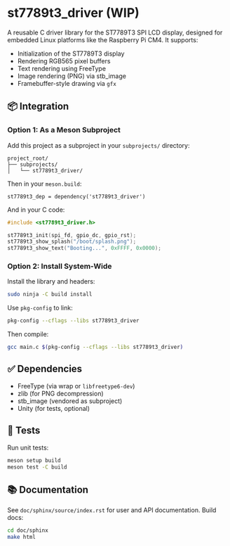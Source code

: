 # st7789t3_driver (WIP)

A reusable C driver library for the ST7789T3 SPI LCD display, designed for embedded Linux platforms like the Raspberry Pi CM4. It supports:

- Initialization of the ST7789T3 display
- Rendering RGB565 pixel buffers
- Text rendering using FreeType
- Image rendering (PNG) via stb_image
- Framebuffer-style drawing via `gfx`

## 📦 Integration

### Option 1: As a Meson Subproject

Add this project as a subproject in your `subprojects/` directory:

```
project_root/
├── subprojects/
│   └── st7789t3_driver/
```

Then in your `meson.build`:
```meson
st7789t3_dep = dependency('st7789t3_driver')
```

And in your C code:
```c
#include <st7789t3_driver.h>

st7789t3_init(spi_fd, gpio_dc, gpio_rst);
st7789t3_show_splash("/boot/splash.png");
st7789t3_show_text("Booting...", 0xFFFF, 0x0000);
```

### Option 2: Install System-Wide

Install the library and headers:
```bash
sudo ninja -C build install
```

Use `pkg-config` to link:
```bash
pkg-config --cflags --libs st7789t3_driver
```

Then compile:
```bash
gcc main.c $(pkg-config --cflags --libs st7789t3_driver)
```

## ✅ Dependencies

- FreeType (via wrap or `libfreetype6-dev`)
- zlib (for PNG decompression)
- stb_image (vendored as subproject)
- Unity (for tests, optional)

## 🧪 Tests

Run unit tests:
```bash
meson setup build
meson test -C build
```

## 📚 Documentation

See `doc/sphinx/source/index.rst` for user and API documentation.
Build docs:
```bash
cd doc/sphinx
make html
```
